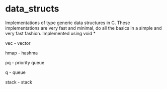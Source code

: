 # data_structs
Implementations of type generic data structures in C.
These implementations are very fast and minimal, do all the basics in a simple and very fast fashion.
Implemented using void *

vec - vector

hmap - hashma

pq - priority queue

q - queue

stack - stack
